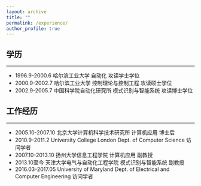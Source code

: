 ```yaml
---
layout: archive
title: ""
permalink: /experience/
author_profile: true
---
```


## 学历
------
- 1996.9-2000.6    哈尔滨工业大学                自动化           攻读学士学位
- 2000.9-2002.7    哈尔滨工业大学            控制理论与控制工程     攻读硕士学位 
- 2002.9-2005.7    中国科学院自动化研究所     模式识别与智能系统     攻读博士学位


## 工作经历
------
- 2005.10-2007.10  北京大学计算机科学技术研究所   计算机应用          博士后
- 2010.9-2011.2    University College London  Dept. of Computer Science          访问学者
- 2007.10-2013.10  扬州大学信息工程学院          计算机应用         副教授
- 2013.10至今      天津大学电气与自动化工程学院   模式识别与智能系统   副教授
- 2016.03-2017.05      University of Maryland   Dept. of Electrical and Computer Engineering  访问学者

